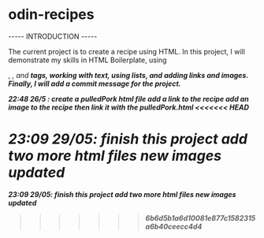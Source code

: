 # odin-recipes

----- INTRODUCTION -----

The current project is to create a recipe using HTML. In this project, I will demonstrate my skills 
in HTML Boilerplate, using <p>, <em>, and <strong> tags, working with text, using lists, and adding links and images. 
Finally, I will add a commit message for the project. 


22:48 26/5 : 
create a pulledPork html file
add a link to the recipe
add an image to the recipe then link it with the pulledPork.html
<<<<<<< HEAD

23:09 29/05: finish this project add two more html files new images updated
=======
  
23:09 29/05: 
finish this project
add two more html files
new images updated
>>>>>>> 6b6d5b1a6d10081e877c1582315a6b40ceecc4d4

